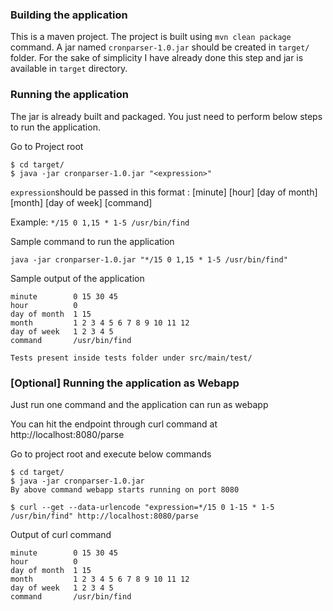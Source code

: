 ### Building the application
This is a maven project. The project is built using `mvn clean package` command. A jar named `cronparser-1.0.jar` should be created in `target/` folder.
For the sake of simplicity I have already done this step and jar is available in `target` directory. 

### Running the application
The jar is already built and packaged. You just need to perform below steps to run the application.

Go to Project root

```
$ cd target/
$ java -jar cronparser-1.0.jar "<expression>"
```

`expression`should be passed in this format : [minute] [hour] [day of month] [month] [day of week] [command]

Example: `*/15 0 1,15 * 1-5 /usr/bin/find`

Sample command to run the application

`java -jar cronparser-1.0.jar "*/15 0 1,15 * 1-5 /usr/bin/find"`


Sample output of the application
```
minute        0 15 30 45
hour          0
day of month  1 15
month         1 2 3 4 5 6 7 8 9 10 11 12
day of week   1 2 3 4 5
command       /usr/bin/find
```
`Tests present inside tests folder under src/main/test/`

### [Optional] Running the application as Webapp

Just run one command and the application can run as webapp

You can hit the endpoint through curl command at http://localhost:8080/parse

Go to project root and execute below commands
```
$ cd target/
$ java -jar cronparser-1.0.jar
By above command webapp starts running on port 8080
```

```
$ curl --get --data-urlencode "expression=*/15 0 1-15 * 1-5 /usr/bin/find" http://localhost:8080/parse
```

Output of curl command

```
minute        0 15 30 45
hour          0
day of month  1 15
month         1 2 3 4 5 6 7 8 9 10 11 12
day of week   1 2 3 4 5
command       /usr/bin/find
```